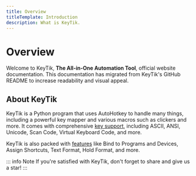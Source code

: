 ```yaml
---
title: Overview
titleTemplate: Introduction
description: What is KeyTik.
---
```


# Overview

Welcome to KeyTik, **The All-in-One Automation Tool**, official website documentation. This documentation has migrated from KeyTik's GitHub README to increase readability and visual appeal.

## About KeyTik

KeyTik is a Python program that uses AutoHotkey to handle many things, including a powerful key mapper and various macros such as clickers and more. It comes with comprehensive [key support](/docs/getting-started/key-list/keyboard), including ASCII, ANSI, Unicode, Scan Code, Virtual Keyboard Code, and more.

KeyTik is also packed with [features](/docs/introduction/features) like Bind to Programs and Devices, Assign Shortcuts, Text Format, Hold Format, and more.

::: info Note
If you're satisfied with KeyTik, don't forget to share and give us a star!
:::

<Adsense />
